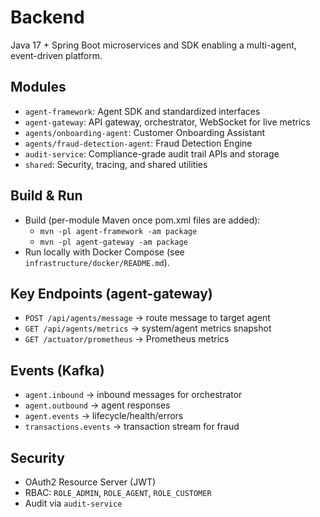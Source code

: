 # Backend

Java 17 + Spring Boot microservices and SDK enabling a multi-agent, event-driven platform.

## Modules

- `agent-framework`: Agent SDK and standardized interfaces
- `agent-gateway`: API gateway, orchestrator, WebSocket for live metrics
- `agents/onboarding-agent`: Customer Onboarding Assistant
- `agents/fraud-detection-agent`: Fraud Detection Engine
- `audit-service`: Compliance-grade audit trail APIs and storage
- `shared`: Security, tracing, and shared utilities

## Build & Run

- Build (per-module Maven once pom.xml files are added):
  - `mvn -pl agent-framework -am package`
  - `mvn -pl agent-gateway -am package`
- Run locally with Docker Compose (see `infrastructure/docker/README.md`).

## Key Endpoints (agent-gateway)

- `POST /api/agents/message` → route message to target agent
- `GET /api/agents/metrics` → system/agent metrics snapshot
- `GET /actuator/prometheus` → Prometheus metrics

## Events (Kafka)

- `agent.inbound` → inbound messages for orchestrator
- `agent.outbound` → agent responses
- `agent.events` → lifecycle/health/errors
- `transactions.events` → transaction stream for fraud

## Security

- OAuth2 Resource Server (JWT)
- RBAC: `ROLE_ADMIN`, `ROLE_AGENT`, `ROLE_CUSTOMER`
- Audit via `audit-service` 